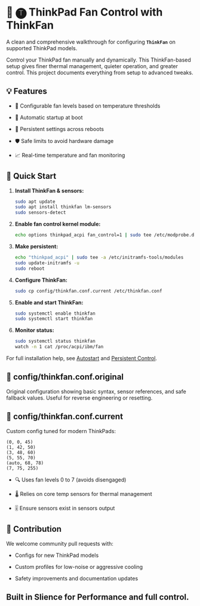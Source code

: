 # 🔴 🅣 ThinkPad Fan Control with ThinkFan

A clean and comprehensive walkthrough for configuring **`ThinkFan`** on supported ThinkPad models.

Control your ThinkPad fan manually and dynamically. This ThinkFan-based setup gives finer thermal management, quieter operation, and greater control. This project documents everything from setup to advanced tweaks.


## 💡 Features

- 🧊 Configurable fan levels based on temperature thresholds

- 🔁 Automatic startup at boot

- 💾 Persistent settings across reboots

- 🛡️ Safe limits to avoid hardware damage

- 📈 Real-time temperature and fan monitoring


## 🚀 Quick Start

1. **Install ThinkFan & sensors:**

    ```bash
    sudo apt update
    sudo apt install thinkfan lm-sensors
    sudo sensors-detect
    ```

2. **Enable fan control kernel module:**

    ```bash
    echo options thinkpad_acpi fan_control=1 | sudo tee /etc/modprobe.d/thinkfan.conf
    ```

3. **Make persistent:**

    ```bash
    echo "thinkpad_acpi" | sudo tee -a /etc/initramfs-tools/modules
    sudo update-initramfs -u
    sudo reboot
    ```

4. **Configure ThinkFan:**

    ```bash
    sudo cp config/thinkfan.conf.current /etc/thinkfan.conf
    ```

5. **Enable and start ThinkFan:**

    ```bash
    sudo systemctl enable thinkfan
    sudo systemctl start thinkfan
    ```

6. **Monitor status:**

    ```bash
    sudo systemctl status thinkfan
    watch -n 1 cat /proc/acpi/ibm/fan
    ```


For full installation help, see [Autostart](docs/autostart.md) and [Persistent Control](docs/persistent-control.md).

## 🔧 config/thinkfan.conf.original

Original configuration showing basic syntax, sensor references, and safe fallback values. Useful for reverse engineering or resetting.

## 🔧 config/thinkfan.conf.current

Custom config tuned for modern ThinkPads:

```
(0, 0, 45)
(1, 42, 50)
(3, 48, 60)
(5, 55, 70)
(auto, 68, 78)
(7, 75, 255)
```

- 🔍 Uses fan levels 0 to 7 (avoids disengaged)

- 🌡️ Relies on core temp sensors for thermal management

- 🎚️ Ensure sensors exist in sensors output

## 🤝 Contribution

We welcome community pull requests with:

- Configs for new ThinkPad models

- Custom profiles for low-noise or aggressive cooling

- Safety improvements and documentation updates

## **Built in Slience for Performance and full control.**
